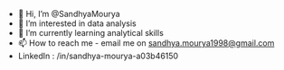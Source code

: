 - 👋 Hi, I’m @SandhyaMourya
- 👀 I’m interested in data analysis
- 🌱 I’m currently learning analytical skills
- 📫 How to reach me - email me on sandhya.mourya1998@gmail.com
- LinkedIn : /in/sandhya-mourya-a03b46150
